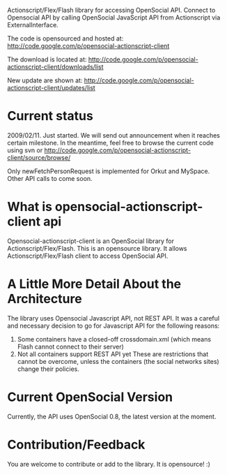 Actionscript/Flex/Flash library for accessing OpenSocial API.  Connect to Opensocial API by calling OpenSocial JavaScript API from Actionscript via ExternalInterface.

The code is opensourced and hosted at:
http://code.google.com/p/opensocial-actionscript-client

The download is located at:
http://code.google.com/p/opensocial-actionscript-client/downloads/list

New update are shown at:
http://code.google.com/p/opensocial-actionscript-client/updates/list



# Current status #
2009/02/11.  Just started.  We will send out announcement when it reaches certain milestone.  In the meantime, feel free to browse the current code using svn or http://code.google.com/p/opensocial-actionscript-client/source/browse/

Only newFetchPersonRequest is implemented for Orkut and MySpace.  Other API calls to come soon.



# What is opensocial-actionscript-client api #

Opensocial-actionscript-client is an OpenSocial library for Actionscript/Flex/Flash.  This is an opensource library.  It allows Actionscript/Flex/Flash client to access OpenSocial API.


# A Little More Detail About the Architecture #
The library uses Opensocial Javascript API, not REST API.  It was a careful and necessary decision to go for Javascript API for the following reasons:
1.	Some containers have a closed-off crossdomain.xml (which means Flash cannot connect to their server)
2.	Not all containers support REST API yet
These are restrictions that cannot be overcome, unless the containers (the social networks sites) change their policies.


# Current OpenSocial Version #
Currently, the API uses OpenSocial 0.8, the latest version at the moment.


# Contribution/Feedback #
You are welcome to contribute or add to the library.  It is opensource!  :)